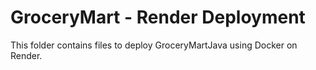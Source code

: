 # GroceryMart - Render Deployment

This folder contains files to deploy GroceryMartJava using Docker on Render.
